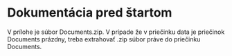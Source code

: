 # Dokumentácia pred štartom

V prílohe je súbor Documents.zip.
V prípade že v priečinku data je priečinok Documents prázdny, treba extrahovať .zip súbor práve do priečinku Documents. 